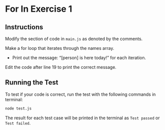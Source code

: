# For In Exercise 1
## Instructions
Modify the section of code in ```main.js``` as denoted by the comments.

Make a for loop that iterates through the names array.
- Print out the message: “[person] is here today!” for each iteration.


Edit the code after line 19 to print the correct message. 

## Running the Test
To test if your code is correct, run the test with the following commands in terminal:
```bash
node test.js
```

The result for each test case will be printed in the terminal as ```Test passed``` or ```Test failed```.


